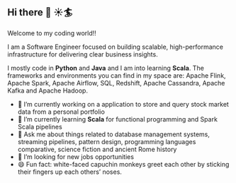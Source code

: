 ## Hi there 👋 :sunny::surfer:

Welcome to my coding world!!

I am a Software Engineer focused on building scalable, high-performance infrastructure for delivering clear business insights.

I mostly code in **Python** and **Java** and I am into learning **Scala**. The frameworks and environments you can find in my space are: Apache Flink, Apache Spark, Apache Airflow, SQL, Redshift, Apache Cassandra, Apache Kafka and Apache Hadoop.

- 🔭 I’m currently working on a application to store and query stock market data from a personal portfolio
- 🌱 I’m currently learning **Scala** for functional programming and Spark Scala pipelines
- 💬 Ask me about things related to database management systems, streaming pipelines, pattern design, programming languages comparative, science fiction and ancient Rome history 
- 👯 I’m looking for new jobs opportunities 
- 😄 Fun fact: white-faced capuchin monkeys greet each other by sticking their fingers up each others’ noses.

<!--
**deepSalva/deepSalva** is a ✨ _special_ ✨ repository because its `README.md` (this file) appears on your GitHub profile.

Here are some ideas to get you started:

- 🔭 I’m currently working on ...
- 🌱 I’m currently learning ...
- 👯 I’m looking to collaborate on ...
- 🤔 I’m looking for help with ...
- 💬 Ask me about ...
- 📫 How to reach me: ...
- 😄 Pronouns: ...
- ⚡ Fun fact: ...
-->
